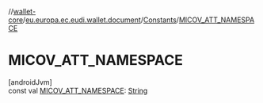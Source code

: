 //[wallet-core](../../../index.md)/[eu.europa.ec.eudi.wallet.document](../index.md)/[Constants](index.md)/[MICOV_ATT_NAMESPACE](-m-i-c-o-v_-a-t-t_-n-a-m-e-s-p-a-c-e.md)

# MICOV_ATT_NAMESPACE

[androidJvm]\
const val [MICOV_ATT_NAMESPACE](-m-i-c-o-v_-a-t-t_-n-a-m-e-s-p-a-c-e.md): [String](https://kotlinlang.org/api/latest/jvm/stdlib/kotlin/-string/index.html)
